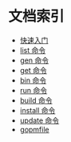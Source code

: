 文档索引
=======

- [快速入门](quickstart.md)
- [list 命令](list.md)
- [gen 命令](gen.md)
- [get 命令](Get.md)
- [bin 命令](Bin.md)
- [run 命令](Run.md)
- [build 命令](Build.md)
- [install 命令](Install.md)
- [update 命令](Update.md)
- [gopmfile](gopmfile.md)
